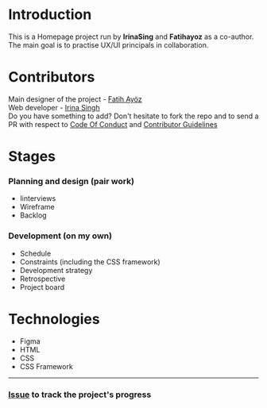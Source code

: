 # Introduction
This is a Homepage project run by **IrinaSing** and **Fatihayoz** as a co-author. The main goal is to practise UX/UI principals in collaboration.

# Contributors
Main designer of the project - [Fatih Ayöz](https://github.com/Fatihayoz)  
Web developer - [Irina Singh](https://github.com/IrinaSing)  
Do you have something to add? Don't hesitate to fork the repo and to send a PR with respect to [Code Of Conduct](https://github.com/IrinaSing/Home-page-Irina/blob/main/CODE_OF_CONDUCT.md) and [Contributor Guidelines](https://github.com/IrinaSing/Home-page-Irina/blob/main/CONTRIBUTING.md)

# Stages

### Planning and design (pair work)
- Iinterviews
- Wireframe
- Backlog

### Development (on my own)
- Schedule
- Constraints (including the CSS framework)
- Development strategy
- Retrospective
- Project board

 
# Technologies
- Figma
- HTML
- CSS
- CSS Framework
----  
### [Issue](https://github.com/HackYourFutureBelgium/class-13-14/issues/146) to track the project's progress 
